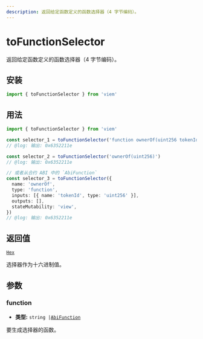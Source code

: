 ```yaml
---
description: 返回给定函数定义的函数选择器（4 字节编码）。
---
```


# toFunctionSelector

返回给定函数定义的函数选择器（4 字节编码）。

## 安装

```ts
import { toFunctionSelector } from 'viem'
```

## 用法

```ts twoslash
import { toFunctionSelector } from 'viem'

const selector_1 = toFunctionSelector('function ownerOf(uint256 tokenId)')
// @log: 输出: 0x6352211e

const selector_2 = toFunctionSelector('ownerOf(uint256)')
// @log: 输出: 0x6352211e

// 或者从合约 ABI 中的 `AbiFunction`
const selector_3 = toFunctionSelector({
  name: 'ownerOf',
  type: 'function',
  inputs: [{ name: 'tokenId', type: 'uint256' }],
  outputs: [],
  stateMutability: 'view',
})
// @log: 输出: 0x6352211e
```

## 返回值

[`Hex`](/docs/glossary/types#hex)

选择器作为十六进制值。

## 参数

### function

- **类型:** `string |`[`AbiFunction`](https://abitype.dev/api/types#abifunction)

要生成选择器的函数。